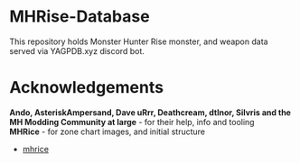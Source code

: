 # MHRise-Database


This repository holds Monster Hunter Rise monster, and weapon data served via YAGPDB.xyz discord bot.

# Acknowledgements
**Ando, AsteriskAmpersand, Dave uRrr, Deathcream, dtlnor, Silvris and the MH Modding Community at large** - for their help, info and tooling\
**MHRice** - for zone chart images, and initial structure
+ [mhrice](https://github.com/wwylele/mhrice)